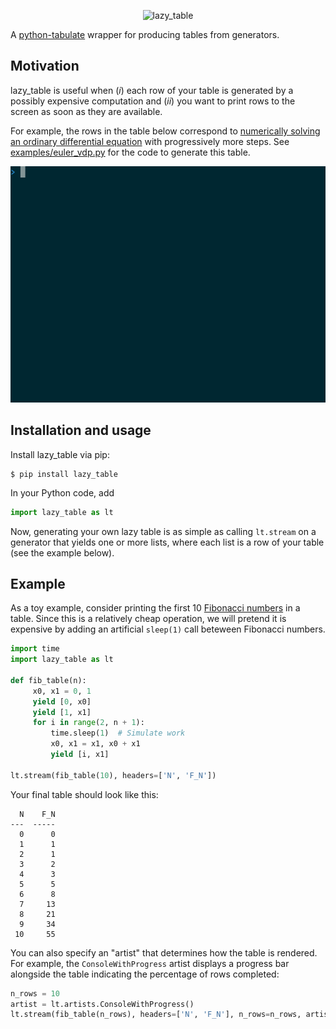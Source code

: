 <p align="center">
  <img alt="lazy_table" src="https://raw.githubusercontent.com/parsiad/lazy-table/master/logo.png">
</p>

A [python-tabulate](https://github.com/astanin/python-tabulate) wrapper for producing tables from generators.

## Motivation

lazy_table is useful when (*i*) each row of your table is generated by a possibly expensive computation and (*ii*) you want to print rows to the screen as soon as they are available.

For example, the rows in the table below correspond to [numerically solving an ordinary differential equation](https://en.wikipedia.org/wiki/Numerical_methods_for_ordinary_differential_equations) with progressively more steps. See [examples/euler_vdp.py](https://raw.githubusercontent.com/parsiad/lazy-table/master/examples/euler_vdp.py) for the code to generate this table.

![](https://raw.githubusercontent.com/parsiad/lazy-table/master/examples/euler_vdp.gif)

## Installation and usage

Install lazy_table via pip:

```console
$ pip install lazy_table
```

In your Python code, add

```python
import lazy_table as lt
```

Now, generating your own lazy table is as simple as calling `lt.stream` on a generator that yields one or more lists, where each list is a row of your table (see the example below).

## Example

As a toy example, consider printing the first 10 [Fibonacci numbers](https://en.wikipedia.org/wiki/Fibonacci_number) in a table.
Since this is a relatively cheap operation, we will pretend it is expensive by adding an artificial `sleep(1)` call beteween Fibonacci numbers.

```python
import time
import lazy_table as lt

def fib_table(n):
     x0, x1 = 0, 1
     yield [0, x0]
     yield [1, x1]
     for i in range(2, n + 1):
         time.sleep(1)  # Simulate work
         x0, x1 = x1, x0 + x1
         yield [i, x1]

lt.stream(fib_table(10), headers=['N', 'F_N'])
```

Your final table should look like this:

```
  N    F_N
---  -----
  0      0
  1      1
  2      1
  3      2
  4      3
  5      5
  6      8
  7     13
  8     21
  9     34
 10     55
```

You can also specify an "artist" that determines how the table is rendered.
For example, the `ConsoleWithProgress` artist displays a progress bar alongside the table indicating the percentage of rows completed:

```python
n_rows = 10
artist = lt.artists.ConsoleWithProgress()
lt.stream(fib_table(n_rows), headers=['N', 'F_N'], n_rows=n_rows, artist=artist)
```

